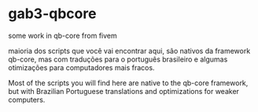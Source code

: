# gab3-qbcore

some work in qb-core from fivem

maioria dos scripts que você vai encontrar aqui, são nativos da framework qb-core, mas com traduções para o português  brasileiro e algumas otimizações para computadores mais fracos.

Most of the scripts you will find here are native to the qb-core framework, but with Brazilian Portuguese translations and optimizations for weaker computers.

